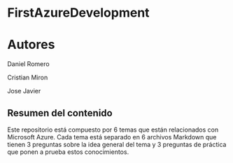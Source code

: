 # FirstAzureDevelopment

# Autores

Daniel Romero

Cristian Miron

Jose Javier



## Resumen del contenido

Este repositorio está compuesto por 6 temas que están relacionados con Microsoft Azure. Cada tema está separado en 6 archivos Markdown que tienen 3 preguntas sobre la idea general del tema y 3 preguntas de práctica que ponen a prueba estos conocimientos.
